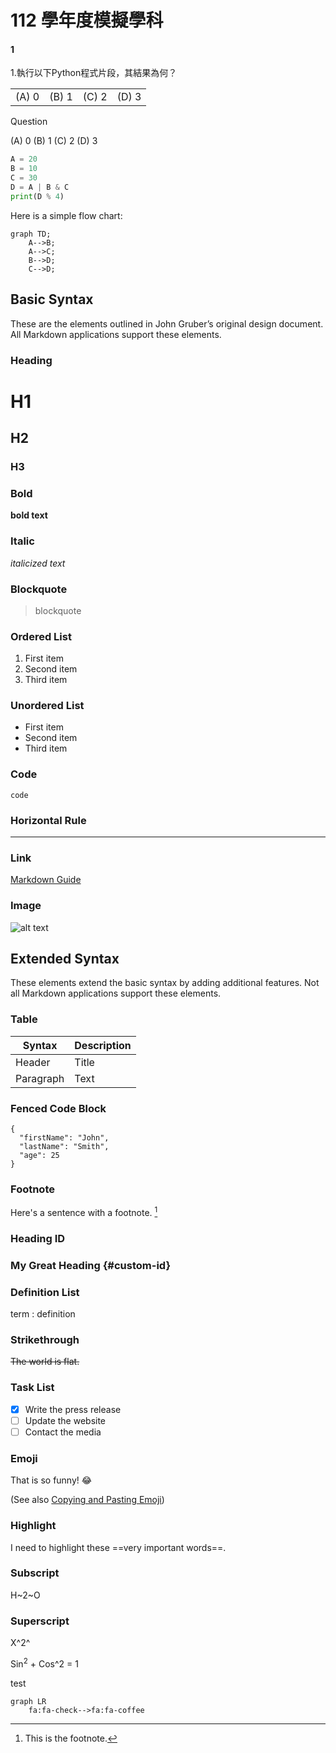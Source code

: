 # 112 學年度模擬學科

#### 1
1.執行以下Python程式片段，其結果為何？


|||||
|-|-|-|-|
| (A) 0  | (B) 1  | (C) 2  | (D) 3 |



Question

(A) 0 (B) 1 (C) 2 (D) 3
```python
A =	20		
B =	10		
C =	30		
D =	A | B & C		
print(D % 4)
```


Here is a simple flow chart:

```mermaid
graph TD;
    A-->B;
    A-->C;
    B-->D;
    C-->D;
```
## Basic Syntax

These are the elements outlined in John Gruber’s original design document. All Markdown applications support these elements.

### Heading

# H1
## H2
### H3

### Bold

**bold text**

### Italic

*italicized text*

### Blockquote

> blockquote

### Ordered List

1. First item
2. Second item
3. Third item

### Unordered List

- First item
- Second item
- Third item

### Code

`code`

### Horizontal Rule

---

### Link

[Markdown Guide](https://www.markdownguide.org)

### Image

![alt text](https://www.markdownguide.org/assets/images/tux.png)

## Extended Syntax

These elements extend the basic syntax by adding additional features. Not all Markdown applications support these elements.

### Table

| Syntax | Description |
| ----------- | ----------- |
| Header | Title |
| Paragraph | Text |

### Fenced Code Block

```
{
  "firstName": "John",
  "lastName": "Smith",
  "age": 25
}
```

### Footnote

Here's a sentence with a footnote. [^1]

[^1]: This is the footnote.

### Heading ID

### My Great Heading {#custom-id}

### Definition List

term
: definition

### Strikethrough

~~The world is flat.~~

### Task List

- [x] Write the press release
- [ ] Update the website
- [ ] Contact the media

### Emoji

That is so funny! :joy:

(See also [Copying and Pasting Emoji](https://www.markdownguide.org/extended-syntax/#copying-and-pasting-emoji))

### Highlight

I need to highlight these ==very important words==.

### Subscript

H~2~O

### Superscript

X^2^

Sin<sup>2</sup> + Cos^2 = 1


test

```mermaid
graph LR
    fa:fa-check-->fa:fa-coffee
```


